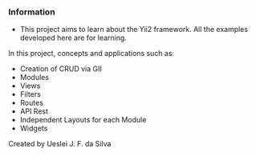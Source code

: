 ### Information


- This project aims to learn about the Yii2 framework. All the examples developed here are for learning.

In this project, concepts and applications such as:

- Creation of CRUD via GII
- Modules
- Views
- Filters
- Routes
- API Rest
- Independent Layouts for each Module
- Widgets


Created by Ueslei J. F. da Silva
